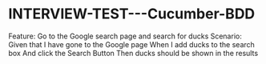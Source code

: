  # INTERVIEW-TEST---Cucumber-BDD
 Feature: Go to the Google search page and search for ducks
 Scenario:
	Given that I have gone to the Google page
	When I add ducks to the search box
	And click the Search Button
	Then ducks should be shown in the results
